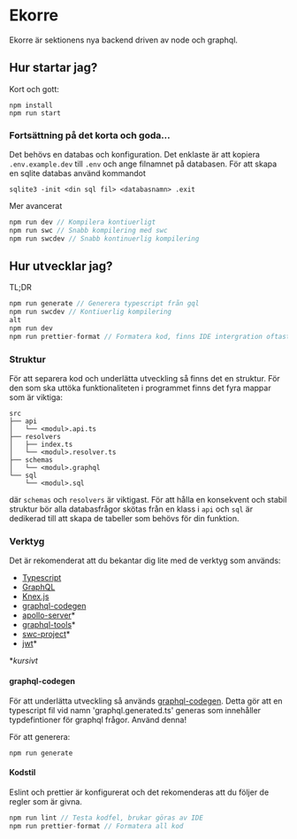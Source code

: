 # Ekorre

Ekorre är sektionens nya backend driven av node och graphql.

## Hur startar jag?

Kort och gott:
```
npm install
npm run start
```

### Fortsättning på det korta och goda...

Det behövs en databas och konfiguration. Det enklaste är att kopiera
`.env.example.dev` till `.env` och ange filnamnet på databasen.
För att skapa en sqlite databas använd kommandot

```
sqlite3 -init <din sql fil> <databasnamn> .exit
```

Mer avancerat
```c
npm run dev // Kompilera kontiuerligt
npm run swc // Snabb kompilering med swc
npm run swcdev // Snabb kontinuerlig kompilering
```

## Hur utvecklar jag?

TL;DR
```c
npm run generate // Generera typescript från gql
npm run swcdev // Kontiuerlig kompilering
alt
npm run dev
npm run prettier-format // Formatera kod, finns IDE intergration oftast
```

### Struktur

För att separera kod och underlätta utveckling så
finns det en struktur. För den som ska uttöka
funktionaliteten i programmet finns det fyra mappar
som är viktiga:

```
src
├── api
│   └── <modul>.api.ts
├── resolvers
│   ├── index.ts
│   └── <modul>.resolver.ts
├── schemas
│   └── <modul>.graphql
└── sql
    └── <modul>.sql
```

där `schemas` och `resolvers` är viktigast. För
att hålla en konsekvent och stabil struktur bör
alla databasfrågor skötas från en klass i `api`
och `sql` är dedikerad till att skapa de tabeller
som behövs för din funktion.

### Verktyg

Det är rekomenderat att du bekantar dig lite med de verktyg som används:

* [Typescript](https://www.typescriptlang.org/)
* [GraphQL](https://graphql.org/)
* [Knex.js](http://knexjs.org)
* [graphql-codegen](https://graphql-code-generator.com/)
* [apollo-server](https://www.apollographql.com/docs/apollo-server/)*
* [graphql-tools](https://www.graphql-tools.com/docs/introduction/)*
* [swc-project](https://swc.rs/)*
* [jwt](https://jwt.io/)*

\**kursivt*

#### graphql-codegen

För att underlätta utveckling så används [graphql-codegen](https://graphql-code-generator.com/docs/plugins/typescript).
Detta gör att en typescript fil vid namn 'graphql.generated.ts'
generas som innehåller typdefintioner för graphql frågor.
Använd denna!

För att generera:
```
npm run generate
```
#### Kodstil

Eslint och prettier är konfigurerat och det
rekomenderas att du följer de regler som är
givna.

```c
npm run lint // Testa kodfel, brukar göras av IDE
npm run prettier-format // Formatera all kod
```